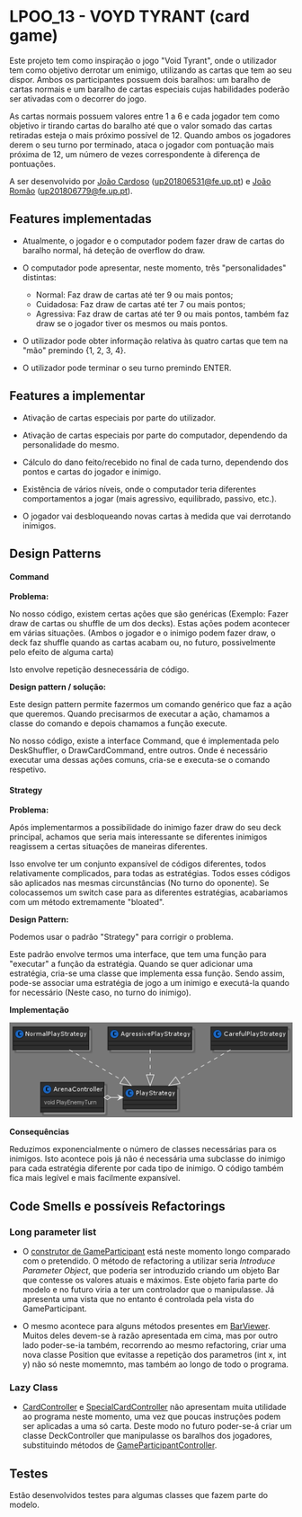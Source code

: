 
# LPOO_13 - VOYD TYRANT (card game)

Este projeto tem como inspiração o jogo "Void Tyrant", onde o utilizador tem como objetivo derrotar um enimigo, utilizando as cartas que tem ao seu dispor. 
Ambos os participantes possuem dois baralhos: um baralho de cartas normais e um baralho de cartas especiais cujas habilidades poderão ser ativadas com o decorrer do jogo.

As cartas normais possuem valores entre 1 a 6 e cada jogador tem como objetivo ir tirando cartas do baralho até que o valor somado das cartas retiradas esteja o mais próximo possível de 12.
Quando ambos os jogadores derem o seu turno por terminado, ataca o jogador com pontuação mais próxima de 12, um número de vezes correspondente à diferença de pontuações.

A ser desenvolvido por [João Cardoso](https://github.com/joaoalc) (up201806531@fe.up.pt) e [João Romão](https://github.com/TsarkFC) (up201806779@fe.up.pt).

## Features implementadas

 - Atualmente, o jogador e o computador podem fazer draw de cartas do baralho normal, há deteção de overflow do draw.
 
 - O computador pode apresentar, neste momento, três "personalidades" distintas:
    - Normal: Faz draw de cartas até ter 9 ou mais pontos;
    - Cuidadosa: Faz draw de cartas até ter 7 ou mais pontos;
    - Agressiva: Faz draw de cartas até ter 9 ou mais pontos, também faz draw se o jogador tiver os mesmos ou mais pontos.
 
 - O utilizador pode obter informação relativa às quatro cartas que tem na "mão" premindo {1, 2, 3, 4}.
 
 - O utilizador pode terminar o seu turno premindo ENTER.
 
 

## Features a implementar

 - Ativação de cartas especiais por parte do utilizador.

 - Ativação de cartas especiais por parte do computador, dependendo da personalidade do mesmo.

 - Cálculo do dano feito/recebido no final de cada turno, dependendo dos pontos e cartas do jogador e inimigo.

 - Existência de vários níveis, onde o computador teria diferentes comportamentos a jogar (mais agressivo, equilibrado, passivo, etc.).
 
 - O jogador vai desbloqueando novas cartas à medida que vai derrotando inimigos.

## Design Patterns

 #### Command
 
 **Problema:**
 
 No nosso código, existem certas ações que são genéricas (Exemplo: Fazer draw de cartas ou shuffle de um dos decks). Estas ações podem acontecer em várias situações. (Ambos o jogador e o inimigo podem fazer draw, o deck faz shuffle quando as cartas acabam ou, no futuro, possivelmente pelo efeito de alguma carta)
 
 Isto envolve repetição desnecessária de código.
 
 **Design pattern / solução:**
 
 Este design pattern permite fazermos um comando genérico que faz a ação que queremos. Quando precisarmos de executar a ação, chamamos a classe do comando e depois chamamos a função execute.
 
 No nosso código, existe a interface Command, que é implementada pelo DeskShuffler, o DrawCardCommand, entre outros. Onde é necessário executar uma dessas ações comuns, cria-se e executa-se o comando respetivo.
 
 #### Strategy
 
 **Problema:**
 
  Após implementarmos a possibilidade do inimigo fazer draw do seu deck principal, achamos que seria mais interessante se diferentes inimigos reagissem a certas situações de maneiras diferentes.
  
  Isso envolve ter um conjunto expansível de códigos diferentes, todos relativamente complicados, para todas as estratégias. Todos esses códigos são aplicados nas mesmas circunstâncias (No turno do oponente). Se colocassemos um switch case para as diferentes estratégias, acabariamos com um método extremamente "bloated".
  
 **Design Pattern:**
 
 Podemos usar o padrão "Strategy" para corrigir o problema.
  
  Este padrão envolve termos uma interface, que tem uma função para "executar" a função da estratégia. Quando se quer adicionar uma estratégia, cria-se uma classe que implementa essa função. Sendo assim, pode-se associar uma estratégia de jogo a um inimigo e executá-la quando for necessário (Neste caso, no turno do inimigo).
  
  **Implementação**
  
  ![](./Strategy_Pattern.png)
  
  **Consequências**
  
  Reduzimos exponencialmente o número de classes necessárias para os inimigos. Isto acontece pois já não é necessária uma subclasse do inimigo para cada estratégia diferente por cada tipo de inimigo. O código também fica mais legível e mais facilmente expansível.
  
## Code Smells e possíveis Refactorings

 ### Long parameter list
 
 - O [construtor de GameParticipant](../src/main/java/com/g13/model/GameParticipant.java) está neste momento longo comparado com o pretendido. O método de refactoring a utilizar seria *Introduce Parameter Object*, que poderia ser introduzido criando um objeto Bar que contesse os valores atuais e máximos.
   Este objeto faria parte do modelo e no futuro viria a ter um controlador que o manipulasse. Já apresenta uma vista que no entanto é controlada pela vista do GameParticipant.

 - O mesmo acontece para alguns métodos presentes em [BarViewer](../src/main/java/com/g13/view/BarViewer.java). Muitos deles devem-se à razão apresentada em cima, mas por outro lado poder-se-ia também, recorrendo ao mesmo refactoring,
   criar uma nova classe Position que evitasse a repetição dos parametros (int x, int y) não só neste momemnto, mas também ao longo de todo o programa.

 ### Lazy Class
 
 - [CardController](../src/main/java/com/g13/controller/CardController.java) e [SpecialCardController](../src/main/java/com/g13/controller/SpecialCardController.java)
 não apresentam muita utilidade ao programa neste momento, uma vez que poucas instruções podem ser aplicadas a uma só carta. Deste modo no futuro poder-se-á criar
 um classe DeckController que manipulasse os baralhos dos jogadores, substituindo métodos de [GameParticipantController](../src/main/java/com/g13/controller/GameParticipantController.java).
## Testes

 Estão desenvolvidos testes para algumas classes que fazem parte do modelo.

